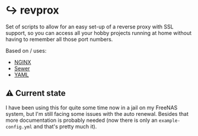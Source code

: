 # :arrow_right_hook: revprox
Set of scripts to allow for an easy set-up of a reverse proxy with SSL support,
so you can access all your hobby projects running at home without having to
remember all those port numbers.

Based on / uses:
* [NGINX](https://www.nginx.com/)
* [Sewer](https://github.com/komuw/sewer)
* [YAML](http://yaml.org/)

## :warning: Current state
I have been using this for quite some time now in a jail on my FreeNAS system, but I'm still facing some issues with the auto renewal.
Besides that more documentation is probably needed (now there is only an `example-config.yml` and that's pretty much it).